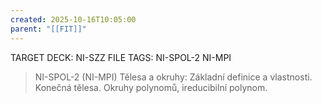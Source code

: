 ```yaml
---
created: 2025-10-16T10:05:00
parent: "[[FIT]]"
---
```


TARGET DECK: NI-SZZ
FILE TAGS: NI-SPOL-2 NI-MPI

> NI-SPOL-2 (NI-MPI)
> Tělesa a okruhy: Základní definice a vlastnosti. Konečná tělesa. Okruhy polynomů, ireducibilní polynom.
